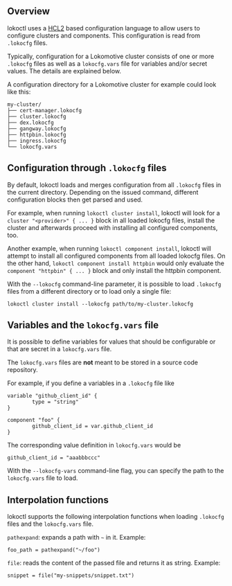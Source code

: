 ## Overview

lokoctl uses a [HCL2](https://github.com/hashicorp/hcl) based configuration
language to allow users to configure clusters and components. This configuration
is read from `.lokocfg` files.

Typically, configuration for a Lokomotive cluster consists of one or more
`.lokocfg` files as well as a `lokocfg.vars` file for variables and/or
secret values. The details are explained below.

A configuration directory for a Lokomotive cluster for example could
look like this:

```console
my-cluster/
├── cert-manager.lokocfg
├── cluster.lokocfg
├── dex.lokocfg
├── gangway.lokocfg
├── httpbin.lokocfg
├── ingress.lokocfg
└── lokocfg.vars
```

## Configuration through `.lokocfg` files

By default, lokoctl loads and merges configuration from all `.lokocfg`
files in the current directory. Depending on the issued command, different
configuration blocks then get parsed and used.

For example, when running `lokoctl cluster install`, lokoctl will look
for a `cluster "<provider>" { ... }` block in all loaded lokocfg files,
install the cluster and afterwards proceed with installing all configured
components, too.

Another example, when running `lokoctl component install`, lokoctl will
attempt to install all configured components from all loaded lokocfg
files. On the other hand, `lokoctl component install httpbin` would only
evaluate the `component "httpbin" { ... }` block and only install the
httpbin component.

With the `--lokocfg` command-line parameter, it is possible to load
`.lokocfg` files from a different directory or to load only a single
file:

```console
lokoctl cluster install --lokocfg path/to/my-cluster.lokocfg
```

## Variables and the `lokocfg.vars` file

It is possible to define variables for values that should be configurable
or that are secret in a `lokocfg.vars` file.

The `lokocfg.vars` files are **not** meant to be stored in a source code
repository.

For example, if you define a variables in a `.lokocfg` file like

```hcl
variable "github_client_id" {
        type = "string"
}

component "foo" {
        github_client_id = var.github_client_id
}
```

The corresponding value definition in `lokocfg.vars` would be

```
github_client_id = "aaabbbccc"
```

With the `--lokocfg-vars` command-line flag, you can specify the path
to the `lokocfg.vars` file to load.

## Interpolation functions

lokoctl supports the following interpolation functions when loading `.lokocfg`
files and the `lokocfg.vars` file.

`pathexpand`: expands a path with `~` in it. Example:

```hcl
foo_path = pathexpand("~/foo")
```

`file`: reads the content of the passed file and returns it as string. Example:

```hcl
snippet = file("my-snippets/snippet.txt")
```
